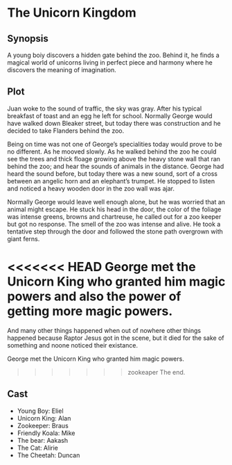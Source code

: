 # The Unicorn Kingdom

## Synopsis

A young boiy discovers a hidden gate behind the zoo.
Behind it, he finds a magical world of unicorns living in perfect piece and harmony where he discovers the meaning of imagination.

## Plot

Juan woke to the sound of traffic, the sky was gray.
After his typical breakfast of toast and an egg he left for school.
Normally George would have walked down Bleaker street, but today there was construction and he decided to take Flanders behind the zoo.

Being on time was not one of George’s specialities today would prove to be no different.
As he mooved slowly.
As he walked behind the zoo he could see the trees and thick floage growing above the heavy stone wall that ran behind the zoo; and hear the sounds of animals in the distance.
George had heard the sound before, but today there was a new sound, sort of a cross between an angelic horn and an elephant’s trumpet.
He stopped to listen and noticed a heavy wooden door in the zoo wall was ajar.

Normally George would leave well enough alone, but he was worried that an animal might escape.
He stuck his head in the door, the color of the foliage was intense greens, browns and chartreuse, he called out for a zoo keeper but got no response.
The smell of the zoo was intense and alive.
He took a tentative step through the door and followed the stone path overgrown with giant ferns.

<<<<<<< HEAD
George met the Unicorn King who granted him magic powers and also the power of getting more magic powers.
=======
And many other things happened when out of nowhere other things happened because Raptor Jesus got in the scene, but it died for the sake of something and noone 
noticed their existance.

George met the Unicorn King who granted him magic powers.
>>>>>>> zookeaper
The end.

## Cast

* Young Boy: Eliel
* Unicorn King: Alan
* Zookeeper: Braus
* Friendly Koala: Mike
* The bear: Aakash
* The Cat: Alirie
* The Cheetah: Duncan